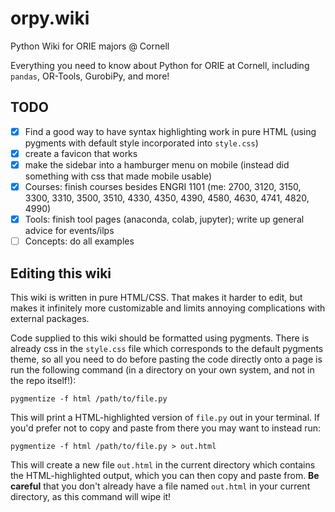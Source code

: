 # orpy.wiki
Python Wiki for ORIE majors @ Cornell

Everything you need to know about Python for ORIE at Cornell, including `pandas`, OR-Tools, GurobiPy, and more!

## TODO

 - [x] Find a good way to have syntax highlighting work in pure HTML (using pygments with default style incorporated into `style.css`)
 - [x] create a favicon that works
 - [x] make the sidebar into a hamburger menu on mobile (instead did something with css that made mobile usable)
 - [x] Courses: finish courses besides ENGRI 1101 (me: 2700, 3120, 3150, 3300, 3310, 3500, 3510, 4330, 4350, 4390, 4580, 4630, 4741, 4820, 4990)
 - [x] Tools: finish tool pages (anaconda, colab, jupyter); write up general advice for events/ilps
 - [ ] Concepts: do all examples

## Editing this wiki

This wiki is written in pure HTML/CSS. That makes it harder to edit, but makes it infinitely more customizable and limits annoying complications with external packages.

Code supplied to this wiki should be formatted using pygments. There is already css in the `style.css` file which corresponds to the default pygments theme, so all you need to do before pasting the code directly onto a page is run the following command (in a directory on your own system, and not in the repo itself!):

```
pygmentize -f html /path/to/file.py
```

This will print a HTML-highlighted version of `file.py` out in your terminal. If you'd prefer not to copy and paste from there you may want to instead run:

```
pygmentize -f html /path/to/file.py > out.html
```

This will create a new file `out.html` in the current directory which contains the HTML-highlighted output, which you can then copy and paste from. **Be careful** that you don't already have a file named `out.html` in your current directory, as this command will wipe it!


